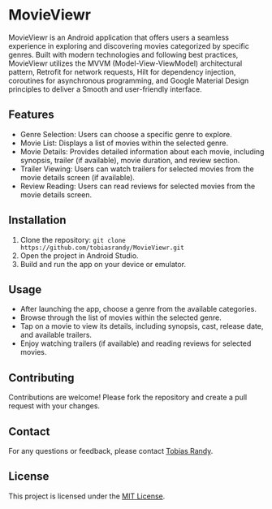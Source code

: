 # MovieViewr
MovieViewr is an Android application that offers users a seamless experience in exploring and discovering movies categorized by specific genres. Built with modern technologies and following best practices, MovieViewr utilizes the MVVM (Model-View-ViewModel) architectural pattern, Retrofit for network requests, Hilt for dependency injection, coroutines for asynchronous programming, and Google Material Design principles to deliver a Smooth and user-friendly interface.

## Features
- Genre Selection: Users can choose a specific genre to explore.
- Movie List: Displays a list of movies within the selected genre.
- Movie Details: Provides detailed information about each movie, including synopsis, trailer (if available), movie duration, and review section.
- Trailer Viewing: Users can watch trailers for selected movies from the movie details screen (if available).
- Review Reading: Users can read reviews for selected movies from the movie details screen.

## Installation
1. Clone the repository: `git clone https://github.com/tobiasrandy/MovieViewr.git`
2. Open the project in Android Studio.
3. Build and run the app on your device or emulator.

## Usage
- After launching the app, choose a genre from the available categories.
- Browse through the list of movies within the selected genre.
- Tap on a movie to view its details, including synopsis, cast, release date, and available trailers.
- Enjoy watching trailers (if available) and reading reviews for selected movies.

## Contributing
Contributions are welcome! Please fork the repository and create a pull request with your changes.

## Contact
For any questions or feedback, please contact [Tobias Randy](mailto:randyvarianchou@gmail.com).

## License
This project is licensed under the [MIT License](LICENSE).
